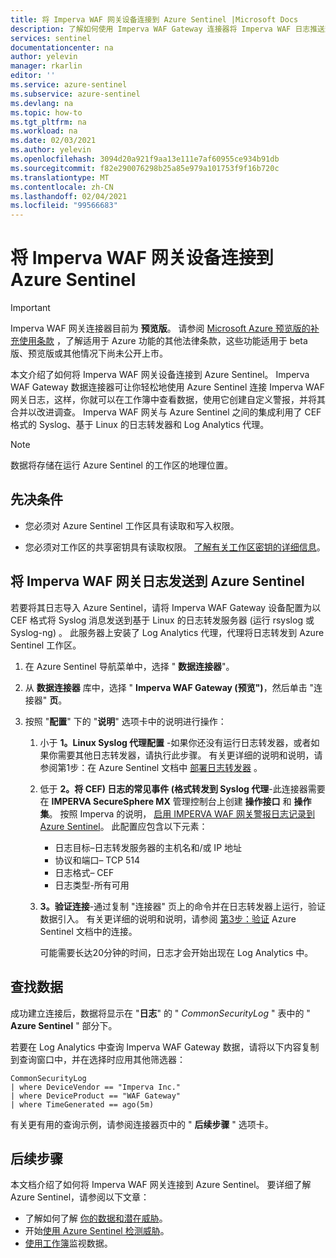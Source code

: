```yaml
---
title: 将 Imperva WAF 网关设备连接到 Azure Sentinel |Microsoft Docs
description: 了解如何使用 Imperva WAF Gateway 连接器将 Imperva WAF 日志推送到 Azure Sentinel。 查看工作簿中的 Imperva WAF 数据、创建警报并改进调查。
services: sentinel
documentationcenter: na
author: yelevin
manager: rkarlin
editor: ''
ms.service: azure-sentinel
ms.subservice: azure-sentinel
ms.devlang: na
ms.topic: how-to
ms.tgt_pltfrm: na
ms.workload: na
ms.date: 02/03/2021
ms.author: yelevin
ms.openlocfilehash: 3094d20a921f9aa13e111e7af60955ce934b91db
ms.sourcegitcommit: f82e290076298b25a85e979a101753f9f16b720c
ms.translationtype: MT
ms.contentlocale: zh-CN
ms.lasthandoff: 02/04/2021
ms.locfileid: "99566683"
---
```

# <a name="connect-your-imperva-waf-gateway-appliance-to-azure-sentinel"></a>将 Imperva WAF 网关设备连接到 Azure Sentinel

> [!IMPORTANT]
> Imperva WAF 网关连接器目前为 **预览版**。 请参阅 [Microsoft Azure 预览版的补充使用条款](https://azure.microsoft.com/support/legal/preview-supplemental-terms/) ，了解适用于 Azure 功能的其他法律条款，这些功能适用于 beta 版、预览版或其他情况下尚未公开上市。

本文介绍了如何将 Imperva WAF 网关设备连接到 Azure Sentinel。 Imperva WAF Gateway 数据连接器可让你轻松地使用 Azure Sentinel 连接 Imperva WAF 网关日志，这样，你就可以在工作簿中查看数据，使用它创建自定义警报，并将其合并以改进调查。 Imperva WAF 网关与 Azure Sentinel 之间的集成利用了 CEF 格式的 Syslog、基于 Linux 的日志转发器和 Log Analytics 代理。

> [!NOTE]
> 数据将存储在运行 Azure Sentinel 的工作区的地理位置。

## <a name="prerequisites"></a>先决条件

- 您必须对 Azure Sentinel 工作区具有读取和写入权限。

- 您必须对工作区的共享密钥具有读取权限。 [了解有关工作区密钥的详细信息](../azure-monitor/platform/log-analytics-agent.md#workspace-id-and-key)。

## <a name="send-imperva-waf-gateway-logs-to-azure-sentinel"></a>将 Imperva WAF 网关日志发送到 Azure Sentinel

若要将其日志导入 Azure Sentinel，请将 Imperva WAF Gateway 设备配置为以 CEF 格式将 Syslog 消息发送到基于 Linux 的日志转发服务器 (运行 rsyslog 或 Syslog-ng) 。 此服务器上安装了 Log Analytics 代理，代理将日志转发到 Azure Sentinel 工作区。

1. 在 Azure Sentinel 导航菜单中，选择 " **数据连接器**"。

1. 从 **数据连接器** 库中，选择 " **Imperva WAF Gateway (预览")**，然后单击 "连接器" **页**。

1. 按照 "**配置**" 下的 "**说明**" 选项卡中的说明进行操作：

    1. 小于 **1。Linux Syslog 代理配置** -如果你还没有运行日志转发器，或者如果你需要其他日志转发器，请执行此步骤。 有关更详细的说明和说明，请参阅第1步：在 Azure Sentinel 文档中 [部署日志转发器](connect-cef-agent.md) 。

    1. 低于 **2。将 CEF) 日志的常见事件 (格式转发到 Syslog 代理**-此连接器需要在 **IMPERVA SecureSphere MX** 管理控制台上创建 **操作接口** 和 **操作集**。 按照 Imperva 的说明， [启用 IMPERVA WAF 网关警报日志记录到 Azure Sentinel](https://community.imperva.com/blogs/craig-burlingame1/2020/11/13/steps-for-enabling-imperva-waf-gateway-alert)。 此配置应包含以下元素：
        - 日志目标–日志转发服务器的主机名和/或 IP 地址
        - 协议和端口– TCP 514
        - 日志格式– CEF
        - 日志类型-所有可用

    1. **3。验证连接**-通过复制 "连接器" 页上的命令并在日志转发器上运行，验证数据引入。 有关更详细的说明和说明，请参阅 [第3步：验证](connect-cef-verify.md) Azure Sentinel 文档中的连接。

        可能需要长达20分钟的时间，日志才会开始出现在 Log Analytics 中。

## <a name="find-your-data"></a>查找数据

成功建立连接后，数据将显示在 "**日志**" 的 " *CommonSecurityLog* " 表中的 " **Azure Sentinel** " 部分下。

若要在 Log Analytics 中查询 Imperva WAF Gateway 数据，请将以下内容复制到查询窗口中，并在选择时应用其他筛选器：

```kusto
CommonSecurityLog 
| where DeviceVendor == "Imperva Inc." 
| where DeviceProduct == "WAF Gateway" 
| where TimeGenerated == ago(5m)
```

有关更有用的查询示例，请参阅连接器页中的 " **后续步骤** " 选项卡。

## <a name="next-steps"></a>后续步骤
本文档介绍了如何将 Imperva WAF 网关连接到 Azure Sentinel。 要详细了解 Azure Sentinel，请参阅以下文章：

- 了解如何了解 [你的数据和潜在威胁](quickstart-get-visibility.md)。
- 开始[使用 Azure Sentinel 检测威胁](tutorial-detect-threats-built-in.md)。
- [使用工作簿](tutorial-monitor-your-data.md)监视数据。
